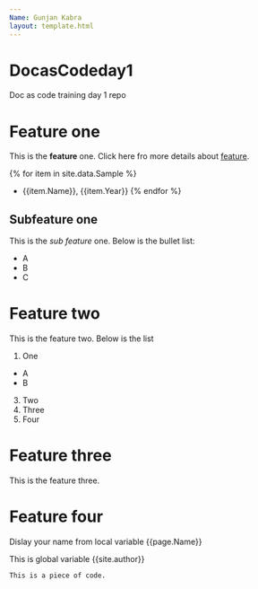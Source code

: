 ```yaml
---
Name: Gunjan Kabra
layout: template.html
---
```


# DocasCodeday1
Doc as code training day 1 repo

# Feature one

This is the **feature** one. Click here fro more details about [feature](https://techwriterstribe.com/course/docs-as-code-jekyll/).

{% for item in site.data.Sample %} 
- {{item.Name}}, {{item.Year}} 
{% endfor %}

## Subfeature one

This is the _sub feature_ one. Below is the bullet list:
- A
- B
- C

# Feature two

This is the feature two. Below is the list
1. One
  * A
  * B
3. Two
4. Three
5. Four

# Feature three

This is the feature three.

# Feature four

Dislay your name from local variable {{page.Name}}

This is global variable {{site.author}}

````
This is a piece of code.
````

